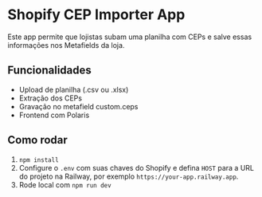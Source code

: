 # Shopify CEP Importer App

Este app permite que lojistas subam uma planilha com CEPs e salve essas informações nos Metafields da loja.

## Funcionalidades

- Upload de planilha (.csv ou .xlsx)
- Extração dos CEPs
- Gravação no metafield custom.ceps
- Frontend com Polaris

## Como rodar

1. `npm install`
2. Configure o `.env` com suas chaves do Shopify e defina `HOST` para a URL do projeto na Railway, por exemplo `https://your-app.railway.app`.
3. Rode local com `npm run dev`

